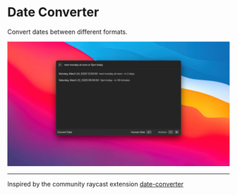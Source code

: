 # Date Converter

Convert dates between different formats.

![preview-1](metadata/date-converter-1.jpg)

---
Inspired by the community raycast extension [date-converter](https://github.com/raycast/extensions/tree/main/extensions/date-converter)
